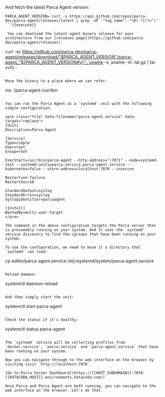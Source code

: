 And fetch the latest Parca Agent version:

```
PARCA_AGENT_VERSION=`curl -s https://api.github.com/repos/parca-dev/parca-agent/releases/latest | grep -oP '"tag_name": "\K(.*)(?=")'`
```{{execute}}

 You can download the latest agent binary release for your architecture from our [releases page](https://github.com/parca-dev/parca-agent/releases).

```
curl -sL https://github.com/parca-dev/parca-agent/releases/download/"$PARCA_AGENT_VERSION"/parca-agent_"${PARCA_AGENT_VERSION#v}"_`uname -s`_`uname -m`.tar.gz | tar xvfz -
```{{execute}}

Move the binary to a place where we can refer:

```
mv ./parca-agent /usr/bin
```{{execute}}

You can run the Parca Agent as a `systemd` unit with the following simple configuration:

<pre class="file" data-filename="parca-agent.service" data-target="replace">
[Unit]
Description=Parca Agent

[Service]
Type=simple
User=root
Group=root

ExecStart=/usr/bin/parca-agent --http-address=":7071" --node=systemd-test --systemd-units=parca.service,parca-agent.service --kubernetes=false --store-address=localhost:7070 --insecure

Restart=on-failure
RestartSec=10

StandardOutput=syslog
StandardError=syslog
SyslogIdentifier=parcaagent

[Install]
WantedBy=multi-user.target
</pre>

The command in the above configuration targets the Parca server that is presumably running on your system. And it uses the `systemd` service discovery to find the cgroups that have been running on your system.

To use the configuration, we need to move it a directory that `systemd` can load:
```
cp editor/parca-agent.service /etc/systemd/system/parca-agent.service
```{{execute}}

Reload daemon:
```
systemctl daemon-reload
```{{execute}}

And then simply start the unit:
```
systemctl start parca-agent
```{{execute}}

Check the status if it's healthy:
```
systemctl status parca-agent
```{{execute}}

The `systemd` service will be collecting profiles from `docker.service`, `parca.service` and `parca-agent.service` that have been running on your system.

Now you can navigate through to the web interface on the browser by visiting visit `http://localhost:7070`.

[Go to Parca Server Dashboard](https://[[HOST_SUBDOMAIN]]-7070-[[KATACODA_HOST]].environments.katacoda.com/)

Once Parca and Parca Agent are both running, you can navigate to the web interface on the browser. Let's do that.
